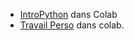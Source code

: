 * [IntroPython](https://colab.research.google.com/github/thfruchart/1nsi/blob/main/01/IntroPython.ipynb) dans Colab
* [Travail Perso](https://colab.research.google.com/github/thfruchart/1nsi/blob/main/01/TRAVAIL_PERSONNEL_IntroPython.ipynb) dans colab.
